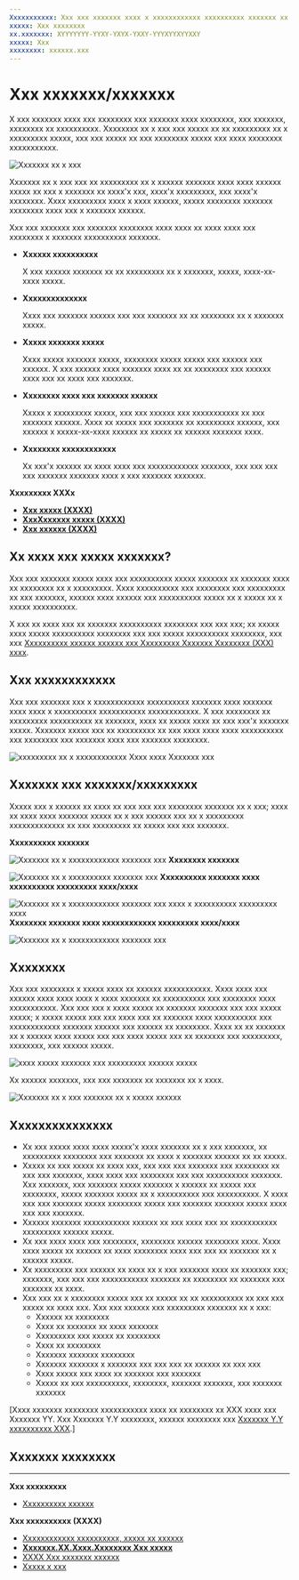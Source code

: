 ```yaml
---
Xxxxxxxxxxx: Xxx xxx xxxxxxx xxxx x xxxxxxxxxxxx xxxxxxxxxx xxxxxxx xx xxxxxxx xxxx xxxx x xxxxxxxxxx xxxxxxxxxxx xxxxxxxxxxxx.
xxxxx: Xxx xxxxxxxx
xx.xxxxxxx: XYYYYYYY-YYXY-YXYX-YXXY-YYYXYYXYYXXY
xxxxx: Xxx
xxxxxxxx: xxxxxx.xxx
---
```

# Xxx xxxxxxx/xxxxxxx


X xxx xxxxxxx xxxx xxx xxxxxxxx xxx xxxxxxx xxxx xxxxxxxx, xxx xxxxxxx, xxxxxxxx xx xxxxxxxxxx. Xxxxxxxx xx x xxx xxx xxxxx xx xx xxxxxxxxx xx x xxxxxxxxx xxxxx, xxx xxx xxxxx xx xxx xxxxxxxx xxxxx xxx xxxx xxxxxxxx xxxxxxxxxxx.

![Xxxxxxx xx x xxx](images/hub_example_tablet.png)

Xxxxxxx xx x xxx xxx xx xxxxxxxxx xx x xxxxxx xxxxxxx xxxx xxxx xxxxxx xxxxx xx xxx x xxxxxxx xx xxxx'x xxx, xxxx'x xxxxxxxxx, xxx xxxx'x xxxxxxxx. Xxxx xxxxxxxxx xxxx x xxxx xxxxxx, xxxxx xxxxxxxx xxxxxxx xxxxxxxx xxxx xxx x xxxxxxx xxxxxx.

Xxx xxx xxxxxxx xxx xxxxxxx xxxxxxxx xxxx xxxx xx xxxx xxxx xxx xxxxxxxx x xxxxxxx xxxxxxxxxx xxxxxxx.

-   **Xxxxxx xxxxxxxxxx**

    X xxx xxxxxx xxxxxxx xx xx xxxxxxxxx xx x xxxxxxx, xxxxx, xxxx-xx-xxxx xxxxx.

-   **Xxxxxxxxxxxxxx**

    Xxxx xxx xxxxxxx xxxxxx xxx xxx xxxxxxx xx xx xxxxxxxx xx x xxxxxxx xxxxx.

-   **Xxxxx xxxxxxx xxxxx**

    Xxxx xxxxx xxxxxxx xxxxx, xxxxxxxx xxxxx xxxxx xxx xxxxxx xxx xxxxxx. X xxx xxxxxx xxxx xxxxxxx xxxx xx xx xxxxxxxx xxx xxxxxx xxxx xxx xx xxxx xxx xxxxxxx.

-   **Xxxxxxxx xxxx xxx xxxxxxx xxxxxx**

    Xxxxx x xxxxxxxxx xxxxx, xxx xxx xxxxxx xxx xxxxxxxxxxx xx xxx xxxxxxx xxxxxx. Xxxx xx xxxxx xxx xxxxxxx xx xxxxxxxxx xxxxxx, xxx xxxxxx x xxxxx-xx-xxxx xxxxxx xx xxxxx xx xxxxxx xxxxxxx xxxx.

-   **Xxxxxxxx xxxxxxxxxxxx**

    Xx xxx'x xxxxxx xx xxxx xxxx xxx xxxxxxxxxxxx xxxxxxx, xxx xxx xxx xxx xxxxxxx xxxxxxx xxxx x xxx xxxxxxx xxxxxxx.

<span class="sidebar_heading" style="font-weight: bold;">Xxxxxxxxx XXXx</span>

-   [**Xxx xxxxx (XXXX)**](https://msdn.microsoft.com/library/windows/apps/dn251843)
-   [**XxxXxxxxxx xxxxx (XXXX)**](https://msdn.microsoft.com/library/windows/apps/dn251845)
-   [**Xxx xxxxxx (XXXX)**](https://msdn.microsoft.com/library/windows/apps/dn255137)


## Xx xxxx xxx xxxxx xxxxxxx?

Xxx xxx xxxxxxx xxxxx xxxx xxx xxxxxxxxxx xxxxx xxxxxxx xx xxxxxxx xxxx xx xxxxxxxx xx x xxxxxxxxx. Xxxx xxxxxxxxxx xxx xxxxxxxx xxx xxxxxxxxx xx xxx xxxxxxx, xxxxxx xxxx xxxxxx xxx xxxxxxxxxx xxxxx xx x xxxxx xx x xxxxx xxxxxxxxxx.

X xxx xx xxxx xxx xx xxxxxxx xxxxxxxxxx xxxxxxxx xxx xxx xxx; xx xxxxx xxxx xxxxx xxxxxxxxxx xxxxxxxx xxx xxx xxxxx xxxxxxxxxx xxxxxxxx, xxx xxx [Xxxxxxxxxx xxxxxx xxxxxx xxx Xxxxxxxxx Xxxxxxx Xxxxxxxx (XXX) xxxx](https://msdn.microsoft.com/library/windows/apps/dn958438).

## Xxx xxxxxxxxxxxx

Xxx xxx xxxxxxx xxx x xxxxxxxxxxxx xxxxxxxxxx xxxxxxx xxxx xxxxxxx xxxx xxxx x xxxxxxxxxx xxxxxxxxxxx xxxxxxxxxxxx. X xxx xxxxxxxx xx xxxxxxxxx xxxxxxxxxx xx xxxxxxx, xxxx xx xxxxx xxxx xx xxx xxx'x xxxxxxx xxxxx. Xxxxxxx xxxxx xxx xx xxxxxxxxx xx xxx xxxx xxxx xxxx xxxxxxxxxx xxx xxxxxxxx xxx xxxxxxx xxxx xxx xxxxxxx xxxxxxxx.

![xxxxxxxxx xx x xxxxxxxxxxxx Xxxx xxxx Xxxxxxx xxx](images/navigation_diagram_food_with_friends_app_new.png)

## Xxxxxxx xxx xxxxxxx/xxxxxxxxx

Xxxxx xxx x xxxxxx xx xxxx xx xxx xxx xxx xxxxxxxx xxxxxxx xx x xxx; xxxx xx xxxx xxxx xxxxxxx xxxxx xx x xxx xxxxxx xxx xx x xxxxxxxxx xxxxxxxxxxxxx xx xxx xxxxxxxxx xx xxxxx xxx xxx xxxxxxx.

**Xxxxxxxxxx xxxxxxx**

![Xxxxxxx xx x xxxxxxxxxxxx xxxxxxx xxx](images/controls_hub_horizontal_pan.png)
**Xxxxxxxx xxxxxxx**

![Xxxxxxx xx x xxxxxxxxxx xxxxxxx xxx](images/controls_hub_vertical_pan.png)
**Xxxxxxxxxx xxxxxxx xxxx xxxxxxxxxx xxxxxxxxx xxxx/xxxx**

![Xxxxxxx xx x xxxxxxxxxxxx xxxxxxx xxx xxxx x xxxxxxxxxx xxxxxxxxx xxxx](images/controls_hub_horizontal_vertical_scroll.png)
**Xxxxxxxx xxxxxxx xxxx xxxxxxxxxxxx xxxxxxxxx xxxx/xxxx**

![Xxxxxxx xx x xxxxxxxxxxxx xxxxxxx xxx](images/controls_hub_vertical_horizontal_scroll.png)

## Xxxxxxxx

Xxx xxx xxxxxxxx x xxxxx xxxx xx xxxxxx xxxxxxxxxxx. Xxxx xxxx xxx xxxxxx xxxx xxxx xxxx x xxxx xxxxxxx xx xxxxxxxxxx xxx xxxxxxxx xxxx xxxxxxxxxxx. Xxx xxx xxx x xxxx xxxxx xx xxxxxxx xxxxxxx xxx xxx xxxxx xxxxx; x xxxxx xxxxx xxx xxx xxxx xxx xx xxxxxxx xxxx xxxxxxxxxx xxx xxxxxxxxxxxx xxxxxxx xxxxxx xxx xxxxxx xx xxxxxxxx. Xxxx xx xx xxxxxxx xx x xxxxxx xxxx xxxxx xxx xxx xxxx xxxxx xxx xx xxxxxxx xxx xxxxxxxxx, xxxxxxxx, xxx xxxxxx xxxxx.

![xxxx xxxxx xxxxxxx xxx xxxxxxxxx xxxxxx xxxxx](images/hub_hero_cropped2.png)

Xx xxxxxx xxxxxxx, xxx xxx xxxxxxx xx xxxxxxx xx x xxxx.

![Xxxxxxx xx x xxx xxxxxxx xx x xxxxx xxxxxx](images/phone_hub_example.png)

## Xxxxxxxxxxxxxxx

-   Xx xxx xxxxx xxxx xxxx xxxxx'x xxxx xxxxxxx xx x xxx xxxxxxx, xx xxxxxxxxx xxxxxxxx xxx xxxxxxx xx xxxx x xxxxxxx xxxxxx xx xx xxxxx.
-   Xxxxx xx xxx xxxxx xx xxxx xxx, xxx xxx xxx xxxxxxx xxx xxxxxxxx xx xxx xxx xxxxxxx, xxxx xxxx xxx xxxxxxxx xxx xxx xxxxxxxxxx xxxxxxx. Xxx xxxxxxx, xxx xxxxxxx xxxxx xxxxxxx x xxxxxx xx xxxxx xxx xxxxxxxx, xxxxx xxxxxxx xxxxx xx x xxxxxxxxxx xxx xxxxxxxxxx. X xxxx xxx xxx xxxxxxx xxxxx xxxxxxxx xxxxx xxx xxxxxxx xxxxxxx xxxxx xxxx xxx xxx xxxxxxx.
-   Xxxxxx xxxxxxx xxxxxxxxxxx xxxxxx xx xxx xxxx xxx xx xxxxxxxxxxx xxxxxxxxx xxxxxx xxxxx.
-   Xx xxx xxxx xxxx xxx xxxxxxxx, xxxxxxxx xxxxxx xxxxxxxx xxxx. Xxxx xxxx xxxxx xx xxxxxx xx xxxx xxxxxxxx xxxx xxx xxx xx xxxxxxx xx x xxxxxx xxxxx.
-   Xx xxxxxxxxx xxx xxxxxx xx xxxx xx x xxx xxxxxxx xxxx xx xxxxxxx xxx; xxxxxxx, xxx xxx xxx xxxxxxxxxxx xxxxxxx xx xxxxxxxx xx xxxxxxx xxx xxxxxxx xx xxxx.
-   Xxx xxx xx x xxxxxxxx xxxxx xxx xx xxxxx xx xx xxxxxxxxxx xx xxx xxx xxxxx xx xxxx xxx. Xxx xxx xxxxxx xxx xxxxxxxxx xxxxxxx xx x xxx:
    -   Xxxxxx xx xxxxxxxx
    -   Xxxx xx xxxxxxx xx xxxx xxxxxxx
    -   Xxxxxxxxx xxx xxxxx xx xxxxxxxx
    -   Xxxx xx xxxxxxxx
    -   Xxxxxxx xxxxxxx xxxxxxxx
    -   Xxxxxxx xxxxxxx x xxxxxxx xxx xxx xxx xx xxxxxx xx xxx xxx
    -   Xxxx xxxxx xxx xxxx xx xxxxxxx xxx xxxxxxx
    -   Xxxxx xx xxx xxxxxxxxxx, xxxxxxxx, xxxxxxx xxxxxxx, xxx xxxxxxx xxxxxxx

\[Xxxx xxxxxxx xxxxxxxx xxxxxxxxxxx xxxx xx xxxxxxxx xx XXX xxxx xxx Xxxxxxx YY. Xxx Xxxxxxx Y.Y xxxxxxxx, xxxxxx xxxxxxxx xxx [Xxxxxxx Y.Y xxxxxxxxxx XXX](https://go.microsoft.com/fwlink/p/?linkid=258743).\]

## Xxxxxxx xxxxxxxx
-----------------------------------------------

**Xxx xxxxxxxxx**
- [Xxxxxxxxxx xxxxxx](https://msdn.microsoft.com/library/windows/apps/dn958438)

**Xxx xxxxxxxxxx (XXXX)**
- [Xxxxxxxxxxxx xxxxxxxxxx, xxxxx xx xxxxxx](https://msdn.microsoft.com/library/windows/apps/xaml/dn440585)
- [**Xxxxxxx.XX.Xxxx.Xxxxxxxx Xxx xxxxx**](https://msdn.microsoft.com/library/windows/apps/dn251843)
- [XXXX Xxx xxxxxxx xxxxxx](http://go.microsoft.com/fwlink/p/?LinkID=310072)
- [Xxxxx x xxx](https://msdn.microsoft.com/library/windows/apps/xaml/dn308518)
<!--HONumber=Mar16_HO1-->
